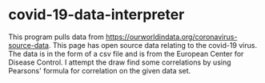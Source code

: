 # covid-19-data-interpreter
This program pulls data from https://ourworldindata.org/coronavirus-source-data. 
This page has open source data relating to the covid-19 virus. The data is in the form of a csv file and 
is from the European Center for Disease Control. I attempt the draw find some correlations by using Pearsons' 
formula for correlation on the given data set.
